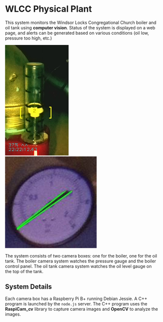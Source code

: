 # WLCC Physical Plant

This system monitors the Windsor Locks Congregational Church boiler and oil tank using **computer vision**. Status of the system is displayed on a web page, and alerts can be generated based on various conditions (oil low, pressure too high, etc.)

![Oil Tank Gauge](doc/gaugeValidRead.png)
![Boiler Pressure Gauge](doc/pressureGauge2X.png)

The system consists of two camera boxes: one for the boiler, one for the oil tank.
The boiler camera system watches the pressure gauge and the boiler control panel.
The oil tank camera system watches the oil level gauge on the top of the tank.

## System Details

Each camera box has a Raspberry Pi B+ running Debian Jessie.
A C++ program is launched by the `node.js` server.
The C++ program uses the **RaspiCam_cv** library to capture camera images and **OpenCV** to analyze the images. 
